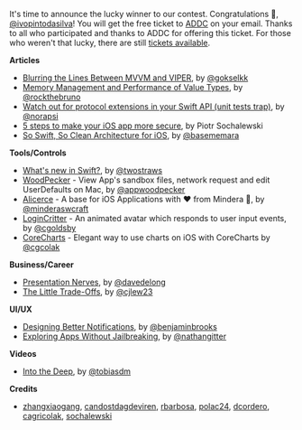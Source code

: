It's time to announce the lucky winner to our contest. Congratulations 🎉, [@ivopintodasilva](https://twitter.com/ivopintodasilva)! You will get the free ticket to [ADDC](https://addconf.com/?utm_source=iosgoodies) on your email. Thanks to all who participated and thanks to ADDC for offering this ticket. For those who weren't that lucky, there are still [tickets available](https://addconf.com/2018/tickets/?utm_source=iosgoodies).

**Articles**

* [Blurring the Lines Between MVVM and VIPER](https://theswiftpost.co/blurring-the-lines-between-mvvm-and-viper/), by [@gokselkk](https://:twitter.com/gokselkk)
* [Memory Management and Performance of Value Types](https://swiftrocks.com/memory-management-and-performance-of-value-types.html), by [@rockthebruno](https://twitter.com/rockthebruno) 
* [Watch out for protocol extensions in your Swift API (unit tests trap)](https://medium.com/@londeix/watch-out-for-protocol-extensions-in-your-swift-api-unit-tests-trap-e28ad4ef3268), by [@norapsi](https://twitter.com/norapsi) 
* [5 steps to make your iOS app more secure](https://www.netguru.co/codestories/5-steps-to-make-your-ios-app-more-secure), by Piotr Sochalewski
* [So Swift, So Clean Architecture for iOS](http://basememara.com/swift-clean-architecture/), by [@basememara](https://twitter.com/basememara)

**Tools/Controls**

* [What's new in Swift?](https://www.whatsnewinswift.com/), by [@twostraws](https://twitter.com/twostraws)
* [WoodPecker](http://www.woodpeck.cn) - View App's sandbox files, network request and edit UserDefaults on Mac, by [@appwoodpecker](https://twitter.com/appwoodpecker)
* [Alicerce](https://github.com/Mindera/Alicerce) - A base for iOS Applications with ❤️ from Mindera 🤠, by [@minderaswcraft](https://twitter.com/minderaswcraft)
* [LoginCritter](https://github.com/cgoldsby/LoginCritter) - An animated avatar which responds to user input events, by [@cgoldsby](https://twitter.com/GoldsbyChris)
* [CoreCharts](https://github.com/cagricolak/CoreCharts) - Elegant way to use charts on iOS with CoreCharts by [@cgcolak](https://twitter.com/cgcolak)

**Business/Career**

* [Presentation Nerves](https://davedelong.com/blog/2018/04/23/presentation-nerves/), by [@davedelong](https://twitter.com/davedelong)
* [The Little Trade-Offs](https://m.signalvnoise.com/the-little-trade-offs-7b31043b8584), by [@cjlew23](https://twitter.com/cjlew23)

**UI/UX**

* [Designing Better Notifications](http://martiancraft.com/blog/2018/04/designing-better-notifications/), by [@benjaminbrooks](http://twitter.com/benjaminbrooks)
* [Exploring Apps Without Jailbreaking](https://medium.com/@nathangitter/exploring-apps-without-jailbreaking-e932904f9863), by [@nathangitter](https://twitter.com/nathangitter)

**Videos**

* [Into the Deep](https://www.youtube.com/watch?v=SCOLRVVRDJk), by [@tobiasdm](https://twitter.com/tobiasdm)

**Credits**

* [zhangxiaogang](https://github.com/github-xiaogang), [candostdagdeviren](https://github.com/candostdagdeviren/), [rbarbosa](https://github.com/rbarbosa), [polac24](https://github.com/polac24), [dcordero](https://github.com/dcordero), [cagricolak](https://github.com/cagricolak), [sochalewski](https://github.com/sochalewski)
